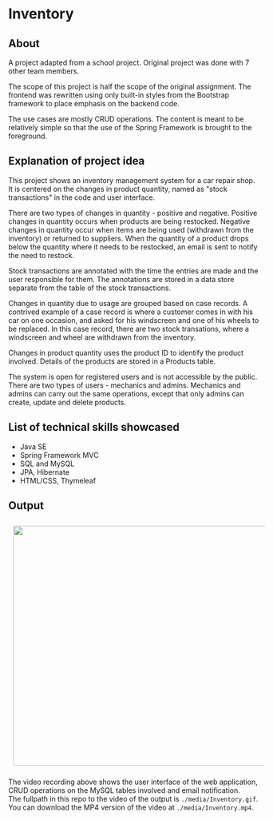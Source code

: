 # Inventory

## About

A project adapted from a school project. Original project was done with 7 other team members.

The scope of this project is half the scope of the original assignment.
The frontend was rewritten using only built-in styles from the Bootstrap framework to place emphasis on the backend code.

The use cases are mostly CRUD operations.
The content is meant to be relatively simple so that the use of the Spring Framework is brought to the foreground.

## Explanation of project idea

This project shows an inventory management system for a car repair shop.
It is centered on the changes in product quantity, named as "stock transactions" in the code and user interface.

There are two types of changes in quantity - positive and negative.
Positive changes in quantity occurs when products are being restocked.
Negative changes in quantity occur when items are being used (withdrawn from the inventory) or returned to suppliers.
When the quantity of a product drops below the quantity where it needs to be restocked,
an email is sent to notify the need to restock.

Stock transactions are annotated with the time the entries are made and the user responsible for them.
The annotations are stored in a data store separate from the table of the stock transactions.

Changes in quantity due to usage are grouped based on case records.
A contrived example of a case record is where a customer comes in with his car on one occasion,
and asked for his windscreen and one of his wheels to be replaced.
In this case record, there are two stock transations, where a windscreen and wheel are withdrawn from the inventory.

Changes in product quantity uses the product ID to identify the product involved.
Details of the products are stored in a Products table.

The system is open for registered users and is not accessible by the public.
There are two types of users - mechanics and admins.
Mechanics and admins can carry out the same operations, except that only admins can create, update and delete products.

## List of technical skills showcased

- Java SE
- Spring Framework MVC
- SQL and MySQL
- JPA, Hibernate
- HTML/CSS, Thymeleaf

## Output

<center><img style="width: 600px; height: 480px; margin: 2%;" src="./media/Inventory.gif"></center>

The video recording above shows the user interface of the web application, CRUD operations on the MySQL tables involved and email notification.  
The fullpath in this repo to the video of the output is `./media/Inventory.gif`.  
You can download the MP4 version of the video at `./media/Inventory.mp4`.
